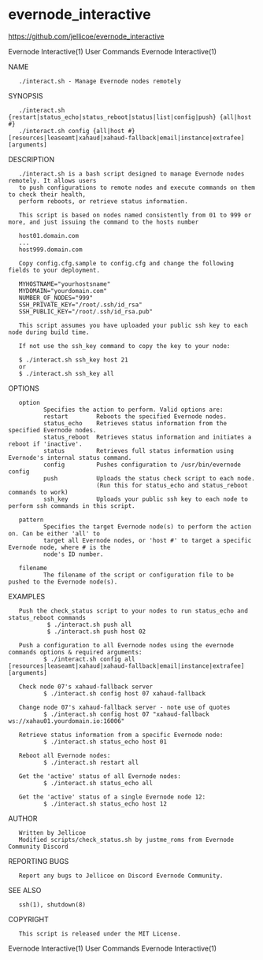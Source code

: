 # evernode_interactive

https://github.com/jellicoe/evernode_interactive

Evernode Interactive(1)                     User Commands                     Evernode Interactive(1)

NAME

       ./interact.sh - Manage Evernode nodes remotely

SYNOPSIS

       ./interact.sh {restart|status_echo|status_reboot|status|list|config|push} {all|host #}
       ./interact.sh config {all|host #} [resources|leaseamt|xahaud|xahaud-fallback|email|instance|extrafee] [arguments]

DESCRIPTION

       ./interact.sh is a bash script designed to manage Evernode nodes remotely. It allows users
       to push configurations to remote nodes and execute commands on them to check their health,
       perform reboots, or retrieve status information.

       This script is based on nodes named consistently from 01 to 999 or more, and just issuing the command to the hosts number

       host01.domain.com
       ...
       host999.domain.com

       Copy config.cfg.sample to config.cfg and change the following fields to your deployment.

       MYHOSTNAME="yourhostsname"
       MYDOMAIN="yourdomain.com"
       NUMBER_OF_NODES="999"
       SSH_PRIVATE_KEY="/root/.ssh/id_rsa"
       SSH_PUBLIC_KEY="/root/.ssh/id_rsa.pub"

       This script assumes you have uploaded your public ssh key to each node during build time. 
       
       If not use the ssh_key command to copy the key to your node:

       $ ./interact.sh ssh_key host 21
       or
       $ ./interact.sh ssh_key all


OPTIONS

       option
              Specifies the action to perform. Valid options are:
              restart        Reboots the specified Evernode nodes.
              status_echo    Retrieves status information from the specified Evernode nodes.
              status_reboot  Retrieves status information and initiates a reboot if 'inactive'.
              status         Retrieves full status information using Evernode's internal status command.
              config         Pushes configuration to /usr/bin/evernode config
              push           Uploads the status check script to each node. 
                             (Run this for status_echo and status_reboot commands to work)
              ssh_key        Uploads your public ssh key to each node to perform ssh commands in this script.

       pattern
              Specifies the target Evernode node(s) to perform the action on. Can be either 'all' to
              target all Evernode nodes, or 'host #' to target a specific Evernode node, where # is the
              node's ID number.

       filename
              The filename of the script or configuration file to be pushed to the Evernode node(s).

EXAMPLES

       Push the check_status script to your nodes to run status_echo and status_reboot commands
               $ ./interact.sh push all
               $ ./interact.sh push host 02

       Push a configuration to all Evernode nodes using the evernode commands options & required arguments:
              $ ./interact.sh config all [resources|leaseamt|xahaud|xahaud-fallback|email|instance|extrafee] [arguments]

       Check node 07's xahaud-fallback server
              $ ./interact.sh config host 07 xahaud-fallback

       Change node 07's xahaud-fallback server - note use of quotes 
              $ ./interact.sh config host 07 "xahaud-fallback ws://xahau01.yourdomain.io:16006"

       Retrieve status information from a specific Evernode node:
              $ ./interact.sh status_echo host 01

       Reboot all Evernode nodes:
              $ ./interact.sh restart all 

       Get the 'active' status of all Evernode nodes:
              $ ./interact.sh status_echo all 

       Get the 'active' status of a single Evernode node 12:
              $ ./interact.sh status_echo host 12

AUTHOR

       Written by Jellicoe
       Modified scripts/check_status.sh by justme_roms from Evernode Community Discord

REPORTING BUGS

       Report any bugs to Jellicoe on Discord Evernode Community.

SEE ALSO

       ssh(1), shutdown(8)

COPYRIGHT

       This script is released under the MIT License.

Evernode Interactive(1)                     User Commands                     Evernode Interactive(1)
